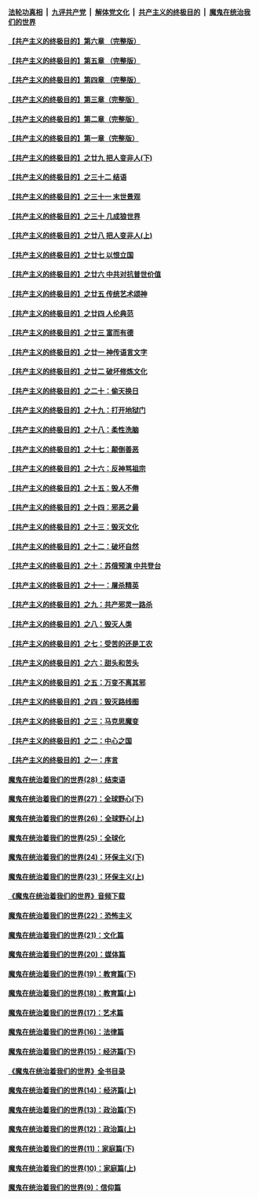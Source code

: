 ####  [法轮功真相](../../../../basic/blob/master/README.md?t=06062331) &nbsp;|&nbsp; [九评共产党](../../../../9ping.md/blob/master/README.md?t=06062331) &nbsp;|&nbsp; [解体党文化](../../../../jtdwh.md/blob/master/README.md?t=06062331)  &nbsp;|&nbsp; [共产主义的终极目的](../../../../gczydzjmd.md/blob/master/README.md?t=06062331) &nbsp;|&nbsp; [魔鬼在统治我们的世界](../../../../mgztzwmdsj.md/blob/master/README.md?t=06062331) 

#### [【共产主义的终极目的】第六章 （完整版）](../pages/nsc422/n11428913.md?t=06062331) 

#### [【共产主义的终极目的】第五章 （完整版）](../pages/nsc422/n11428912.md?t=06062331) 

#### [【共产主义的终极目的】第四章 （完整版）](../pages/nsc422/n11428907.md?t=06062331) 

#### [【共产主义的终极目的】第三章（完整版）](../pages/nsc422/n11428848.md?t=06062331) 

#### [【共产主义的终极目的】第二章（完整版）](../pages/nsc422/n11428831.md?t=06062331) 

#### [【共产主义的终极目的】第一章（完整版）](../pages/nsc422/n11417651.md?t=06062331) 

#### [【共产主义的终极目的】之廿九 把人变非人(下)](../pages/nsc422/n11344140.md?t=06062331) 

#### [【共产主义的终极目的】之三十二 结语](../pages/nsc422/n11360535.md?t=06062331) 

#### [【共产主义的终极目的】之三十一 末世景观](../pages/nsc422/n11351129.md?t=06062331) 

#### [【共产主义的终极目的】之三十 几成狼世界](../pages/nsc422/n11348280.md?t=06062331) 

#### [【共产主义的终极目的】之廿八 把人变非人(上)](../pages/nsc422/n11340492.md?t=06062331) 

#### [【共产主义的终极目的】之廿七 以恨立国](../pages/nsc422/n11336944.md?t=06062331) 

#### [【共产主义的终极目的】之廿六 中共对抗普世价值](../pages/nsc422/n11324785.md?t=06062331) 

#### [【共产主义的终极目的】之廿五 传统艺术颂神](../pages/nsc422/n11296396.md?t=06062331) 

#### [【共产主义的终极目的】之廿四 人伦典范](../pages/nsc422/n11296397.md?t=06062331) 

#### [【共产主义的终极目的】之廿三 富而有德](../pages/nsc422/n11283598.md?t=06062331) 

#### [【共产主义的终极目的】之廿一 神传语言文字](../pages/nsc422/n11263265.md?t=06062331) 

#### [【共产主义的终极目的】之廿二 破坏修炼文化](../pages/nsc422/n11245728.md?t=06062331) 

#### [【共产主义的终极目的】之二十：偷天换日](../pages/nsc422/n11238846.md?t=06062331) 

#### [【共产主义的终极目的】之十九：打开地狱门](../pages/nsc422/n11206376.md?t=06062331) 

#### [【共产主义的终极目的】之十八：柔性洗脑](../pages/nsc422/n11199994.md?t=06062331) 

#### [【共产主义的终极目的】之十七：颠倒善恶](../pages/nsc422/n11179782.md?t=06062331) 

#### [【共产主义的终极目的】之十六：反神骂祖宗](../pages/nsc422/n11166798.md?t=06062331) 

#### [【共产主义的终极目的】之十五：毁人不倦](../pages/nsc422/n11166792.md?t=06062331) 

#### [【共产主义的终极目的】之十四：邪恶之最](../pages/nsc422/n11150249.md?t=06062331) 

#### [【共产主义的终极目的】之十三：毁灭文化](../pages/nsc422/n11135227.md?t=06062331) 

#### [【共产主义的终极目的】之十二：破坏自然](../pages/nsc422/n11135214.md?t=06062331) 

#### [【共产主义的终极目的】之十：苏俄预演 中共登台](../pages/nsc422/n11118424.md?t=06062331) 

#### [【共产主义的终极目的】之十一：屠杀精英](../pages/nsc422/n11118442.md?t=06062331) 

#### [【共产主义的终极目的】之九：共产邪灵一路杀](../pages/nsc422/n11114139.md?t=06062331) 

#### [【共产主义的终极目的】之八：毁灭人类](../pages/nsc422/n11108503.md?t=06062331) 

#### [【共产主义的终极目的】之七：受苦的还是工农](../pages/nsc422/n11101809.md?t=06062331) 

#### [【共产主义的终极目的】之六：甜头和苦头](../pages/nsc422/n11096971.md?t=06062331) 

#### [【共产主义的终极目的】之五：万变不离其邪](../pages/nsc422/n11091285.md?t=06062331) 

#### [【共产主义的终极目的】之四：毁灭路线图](../pages/nsc422/n11086284.md?t=06062331) 

#### [【共产主义的终极目的】之三：马克思魔变](../pages/nsc422/n11061941.md?t=06062331) 

#### [【共产主义的终极目的】之二：中心之国](../pages/nsc422/n11047728.md?t=06062331) 

#### [【共产主义的终极目的】之一：序言](../pages/nsc422/n11086077.md?t=06062331) 

#### [魔鬼在统治着我们的世界(28)：结束语](../pages/nsc422/n10936246.md?t=06062331) 

#### [魔鬼在统治着我们的世界(27)：全球野心(下)](../pages/nsc422/n10928319.md?t=06062331) 

#### [魔鬼在统治着我们的世界(26)：全球野心(上)](../pages/nsc422/n10900318.md?t=06062331) 

#### [魔鬼在统治着我们的世界(25)：全球化](../pages/nsc422/n10788205.md?t=06062331) 

#### [魔鬼在统治着我们的世界(24)：环保主义(下)](../pages/nsc422/n10695307.md?t=06062331) 

#### [魔鬼在统治着我们的世界(23)：环保主义(上)](../pages/nsc422/n10688613.md?t=06062331) 

#### [《魔鬼在统治着我们的世界》音频下载](../pages/nsc422/n10635553.md?t=06062331) 

#### [魔鬼在统治着我们的世界(22)：恐怖主义](../pages/nsc422/n10614727.md?t=06062331) 

#### [魔鬼在统治着我们的世界(21)：文化篇](../pages/nsc422/n10597706.md?t=06062331) 

#### [魔鬼在统治着我们的世界(20)：媒体篇](../pages/nsc422/n10586579.md?t=06062331) 

#### [魔鬼在统治着我们的世界(19)：教育篇(下)](../pages/nsc422/n10564808.md?t=06062331) 

#### [魔鬼在统治着我们的世界(18)：教育篇(上)](../pages/nsc422/n10526970.md?t=06062331) 

#### [魔鬼在统治着我们的世界(17)：艺术篇](../pages/nsc422/n10499093.md?t=06062331) 

#### [魔鬼在统治着我们的世界(16)：法律篇](../pages/nsc422/n10485969.md?t=06062331) 

#### [魔鬼在统治着我们的世界(15)：经济篇(下)](../pages/nsc422/n10469975.md?t=06062331) 

#### [《魔鬼在统治着我们的世界》全书目录](../pages/nsc422/n10464261.md?t=06062331) 

#### [魔鬼在统治着我们的世界(14)：经济篇(上)](../pages/nsc422/n10457370.md?t=06062331) 

#### [魔鬼在统治着我们的世界(13)：政治篇(下)](../pages/nsc422/n10448270.md?t=06062331) 

#### [魔鬼在统治着我们的世界(12)：政治篇(上)](../pages/nsc422/n10444576.md?t=06062331) 

#### [魔鬼在统治着我们的世界(11)：家庭篇(下)](../pages/nsc422/n10440961.md?t=06062331) 

#### [魔鬼在统治着我们的世界(10)：家庭篇(上)](../pages/nsc422/n10435448.md?t=06062331) 

#### [魔鬼在统治着我们的世界(9)：信仰篇](../pages/nsc422/n10432159.md?t=06062331) 

